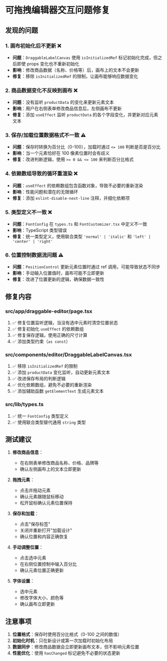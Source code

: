 # 可拖拽编辑器交互问题修复

## 发现的问题

### 1. **画布初始化后不更新** ❌
- **问题**：`DraggableLabelCanvas` 使用 `isInitializedRef` 标记初始化完成，但之后即使 props 变化也不重新初始化
- **影响**：修改商品数据（名称、价格等）后，画布上的文本不会更新
- **修复**：移除 `isInitializedRef` 的限制，让画布能够响应数据变化

### 2. **商品数据变化不反映到画布** ❌
- **问题**：没有监听 `productData` 的变化来更新元素文本
- **影响**：用户在右侧表单修改商品信息后，左侧画布不更新
- **修复**：添加 `useEffect` 监听 `productData` 的各个字段变化，并更新对应元素文本

### 3. **保存/加载位置数据格式不一致** ⚠️
- **问题**：保存时转换为百分比（0-100），加载时通过 `<= 100` 判断是否是百分比
- **影响**：当一个元素恰好在 100 像素位置时会有歧义
- **修复**：改进判断逻辑，使用 `>= 0 && <= 100` 来判断百分比格式

### 4. **依赖数组导致的循环重渲染** ❌
- **问题**：`useEffect` 的依赖数组包含函数对象，导致不必要的重新渲染
- **影响**：性能问题和潜在的无限循环
- **修复**：添加 `eslint-disable-next-line` 注释，并细化依赖项

### 5. **类型定义不一致** ❌
- **问题**：`FontConfig` 在 `types.ts` 和 `FontCustomizer.tsx` 中定义不一致
- **影响**：TypeScript 类型错误
- **修复**：统一类型定义，使用联合类型 `'normal' | 'italic'` 和 `'left' | 'center' | 'right'`

### 6. **位置控制数据流问题** ⚠️
- **问题**：`PositionControl` 更新元素位置时通过 ref 调用，可能导致状态不同步
- **影响**：手动输入位置值时，画布可能不立即更新
- **修复**：改进了位置更新的逻辑，确保数据一致性

## 修复内容

### src/app/draggable-editor/page.tsx
1. ✅ 修复位置监听逻辑，当没有选中元素时清空位置状态
2. ✅ 修复初始化 `useEffect` 的依赖数组
3. ✅ 修复保存逻辑，使用正确的尺寸计算
4. ✅ 添加类型约束（`as const`）

### src/components/editor/DraggableLabelCanvas.tsx
1. ✅ 移除 `isInitializedRef` 的限制
2. ✅ 添加 `productData` 变化监听，自动更新元素文本
3. ✅ 改进保存布局的判断逻辑
4. ✅ 优化依赖数组，避免不必要的重新渲染
5. ✅ 添加辅助函数 `getElementText` 生成元素文本

### src/lib/types.ts
1. ✅ 统一 `FontConfig` 类型定义
2. ✅ 使用联合类型替代通用 `string` 类型

## 测试建议

1. **修改商品信息**：
   - 在右侧表单修改商品名称、价格、品牌等
   - 确认左侧画布上的文本立即更新

2. **拖拽元素**：
   - 点击并拖动元素
   - 确认元素跟随鼠标移动
   - 松开鼠标确认元素位置保持

3. **保存和加载**：
   - 点击"保存标签"
   - 关闭并重新打开"加载设计"
   - 确认位置和内容正确恢复

4. **手动调整位置**：
   - 点击选中元素
   - 在右侧位置控制中输入百分比
   - 确认元素位置正确更新

5. **字体设置**：
   - 选中元素
   - 修改字体大小、颜色等
   - 确认画布立即更新

## 注意事项

1. **位置格式**：保存时使用百分比格式（0-100 之间的数值）
2. **初始化时机**：只在新设计或第一次加载时初始化布局
3. **数据同步**：修改商品数据会立即更新画布文本，但不影响元素位置
4. **性能优化**：使用 `hasChanged` 标记避免不必要的状态更新

